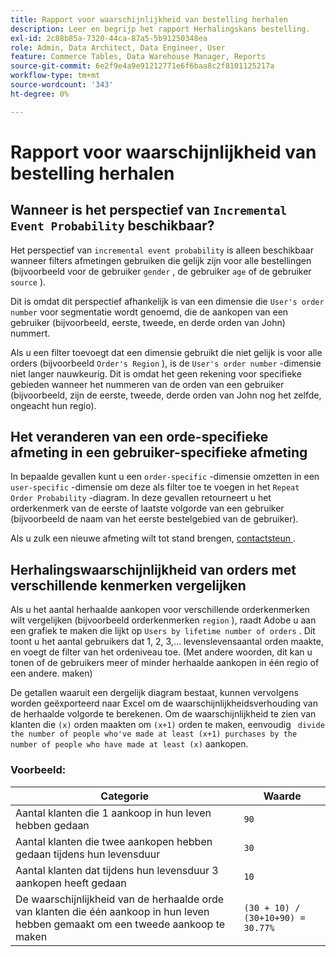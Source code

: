 ```yaml
---
title: Rapport voor waarschijnlijkheid van bestelling herhalen
description: Leer en begrijp het rapport Herhalingskans bestelling.
exl-id: 2c88b85a-7320-44ca-87a5-5b91250348ea
role: Admin, Data Architect, Data Engineer, User
feature: Commerce Tables, Data Warehouse Manager, Reports
source-git-commit: 6e2f9e4a9e91212771e6f6baa8c2f8101125217a
workflow-type: tm+mt
source-wordcount: '343'
ht-degree: 0%

---
```


# Rapport voor waarschijnlijkheid van bestelling herhalen

## Wanneer is het perspectief van `Incremental Event Probability` beschikbaar?

Het perspectief van `incremental event probability` is alleen beschikbaar wanneer filters afmetingen gebruiken die gelijk zijn voor alle bestellingen (bijvoorbeeld voor de gebruiker `gender` , de gebruiker `age` of de gebruiker `source` ).

Dit is omdat dit perspectief afhankelijk is van een dimensie die `User's order number` voor segmentatie wordt genoemd, die de aankopen van een gebruiker (bijvoorbeeld, eerste, tweede, en derde orden van John) nummert.

Als u een filter toevoegt dat een dimensie gebruikt die niet gelijk is voor alle orders (bijvoorbeeld `Order's Region` ), is de `User's order number` -dimensie niet langer nauwkeurig. Dit is omdat het geen rekening voor specifieke gebieden wanneer het nummeren van de orden van een gebruiker (bijvoorbeeld, zijn de eerste, tweede, derde orden van John nog het zelfde, ongeacht hun regio).

## Het veranderen van een orde-specifieke afmeting in een gebruiker-specifieke afmeting

In bepaalde gevallen kunt u een `order-specific` -dimensie omzetten in een `user-specific` -dimensie om deze als filter toe te voegen in het `Repeat Order Probability` -diagram. In deze gevallen retourneert u het orderkenmerk van de eerste of laatste volgorde van een gebruiker (bijvoorbeeld de naam van het eerste bestelgebied van de gebruiker).

Als u zulk een nieuwe afmeting wilt tot stand brengen, [ contactsteun ](https://experienceleague.adobe.com/docs/commerce-knowledge-base/kb/troubleshooting/miscellaneous/mbi-service-policies.html).

## Herhalingswaarschijnlijkheid van orders met verschillende kenmerken vergelijken

Als u het aantal herhaalde aankopen voor verschillende orderkenmerken wilt vergelijken (bijvoorbeeld orderkenmerken `region` ), raadt Adobe u aan een grafiek te maken die lijkt op `Users by lifetime number of orders` . Dit toont u het aantal gebruikers dat 1, 2, 3,... levenslevensaantal orden maakte, en voegt de filter van het ordeniveau toe. (Met andere woorden, dit kan u tonen of de gebruikers meer of minder herhaalde aankopen in één regio of een andere. maken)

De getallen waaruit een dergelijk diagram bestaat, kunnen vervolgens worden geëxporteerd naar Excel om de waarschijnlijkheidsverhouding van de herhaalde volgorde te berekenen. Om de waarschijnlijkheid te zien van klanten die `(x)` orden maakten om `(x+1)` orden te maken, eenvoudig ` divide the number of people who've made at least (x+1) purchases by the number of people who have made at least (x)` aankopen.

### Voorbeeld:

| Categorie | Waarde |
|---|---|
| Aantal klanten die 1 aankoop in hun leven hebben gedaan | `90` |
| Aantal klanten die twee aankopen hebben gedaan tijdens hun levensduur | `30` |
| Aantal klanten dat tijdens hun levensduur 3 aankopen heeft gedaan | `10` |
| De waarschijnlijkheid van de herhaalde orde van klanten die één aankoop in hun leven hebben gemaakt om een tweede aankoop te maken | `(30 + 10) / (30+10+90) = 30.77%` |
